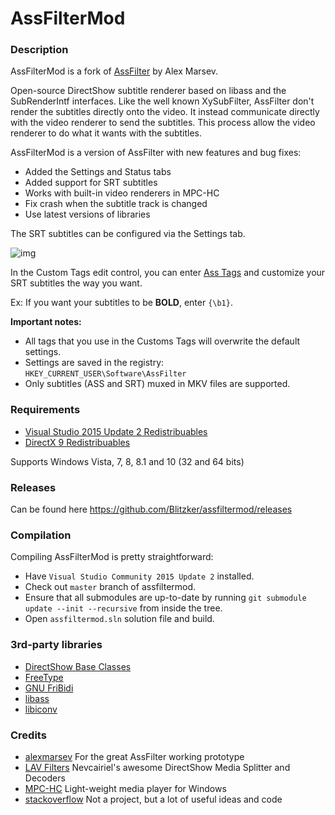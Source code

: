# AssFilterMod

### Description
AssFilterMod is a fork of [AssFilter](https://github.com/alexmarsev/assfilter) by Alex Marsev.

Open-source DirectShow subtitle renderer based on libass and the SubRenderIntf interfaces. Like the well
known XySubFilter, AssFilter don't render the subtitles directly onto the video. It instead communicate
directly with the video renderer to send the subtitles. This process allow the video renderer to do what
it wants with the subtitles.

AssFilterMod is a version of AssFilter with new features and bug fixes:
* Added the Settings and Status tabs
* Added support for SRT subtitles
* Works with built-in video renderers in MPC-HC
* Fix crash when the subtitle track is changed
* Use latest versions of libraries

The SRT subtitles can be configured via the Settings tab.

![img](http://i.imgur.com/k5HCTf2.png)

In the Custom Tags edit control, you can enter [Ass Tags](http://docs.aegisub.org/3.1/ASS_Tags/) and customize your SRT subtitles the way you want.

Ex: If you want your subtitles to be **BOLD**, enter `{\b1}`.

**Important notes:**
* All tags that you use in the Customs Tags will overwrite the default settings.
* Settings are saved in the registry: `HKEY_CURRENT_USER\Software\AssFilter`
* Only subtitles (ASS and SRT) muxed in MKV files are supported.

### Requirements
* [Visual Studio 2015 Update 2 Redistribuables](https://www.microsoft.com/en-us/download/details.aspx?id=51682)
* [DirectX 9 Redistribuables](https://www.microsoft.com/en-ca/download/details.aspx?id=8109)

Supports Windows Vista, 7, 8, 8.1 and 10 (32 and 64 bits)

### Releases
Can be found here https://github.com/Blitzker/assfiltermod/releases

### Compilation
Compiling AssFilterMod is pretty straightforward:

* Have `Visual Studio Community 2015 Update 2` installed.
* Check out `master` branch of assfiltermod.
* Ensure that all submodules are up-to-date by running `git submodule update --init --recursive` from inside the tree.
* Open `assfiltermod.sln` solution file and build.

### 3rd-party libraries

* [DirectShow Base Classes](https://msdn.microsoft.com/en-us/library/windows/desktop/dd375456%28v=vs.85%29.aspx)
* [FreeType](https://www.freetype.org/)
* [GNU FriBidi](https://www.fribidi.org/)
* [libass](https://github.com/libass/libass)
* [libiconv](https://www.gnu.org/software/libiconv/)

### Credits

* [alexmarsev](https://github.com/alexmarsev) For the great AssFilter working prototype
* [LAV Filters](https://github.com/nevcairiel/lavfilters) Nevcairiel's awesome DirectShow Media Splitter and Decoders
* [MPC-HC](https://github.com/mpc-hc/mpc-hc) Light-weight media player for Windows
* [stackoverflow](https://stackoverflow.com/) Not a project, but a lot of useful ideas and code
